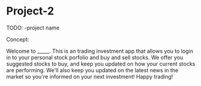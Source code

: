 # Project-2

TODO:
-project name

Concept:

Welcome to _____. This is an trading investment app that allows you to login in to your personal stock porfolio and buy and sell stocks. We offer you suggested stocks to buy, and keep you updated on how your current stocks are performing. We'll also keep you updated on the latest news in the market so you're informed on your next investment! Happy trading!